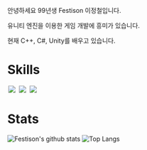 안녕하세요 99년생 Festison 이정철입니다. 
	
유니티 엔진을 이용한 게임 개발에 흥미가 있습니다. 
	
 현재 C++, C#, Unity를 배우고 있습니다.

# Skills
<img src = "https://img.shields.io/badge/-C++-black?style=flat&logo=c%2B%2B" style="height : auto; margin-left : 2px; margin-right : 2px;"/> <img src = "https://img.shields.io/badge/-C%23%20-black?style=flat&logo=C%20Sharp" style="height : auto; margin-left : 2px; margin-right : 2px;"/> <img src="https://img.shields.io/badge/unity%20-%23000000.svg?&style=flat&logo=unity&logoColor=white" style="height : auto; margin-left : 2px; margin-right : 2px;"/>

<!---
Festison/Festison is a ✨ special ✨ repository because its `README.md` (this file) appears on your GitHub profile.
You can click the Preview link to take a look at your changes.
--->

# Stats
![Festison's github stats](https://github-readme-stats.vercel.app/api?username=6810779s&show_icons=true&theme=ambient_gradient)    ![Top Langs](https://github-readme-stats.vercel.app/api/top-langs/?username=Festison&layout=compact&theme=tokyonight)



